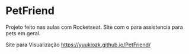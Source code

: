 # PetFriend

Projeto feito nas aulas com Rocketseat.
Site com o para assistencia para pets em geral. 

Site para Visualização https://yuukiozk.github.io/PetFriend/
